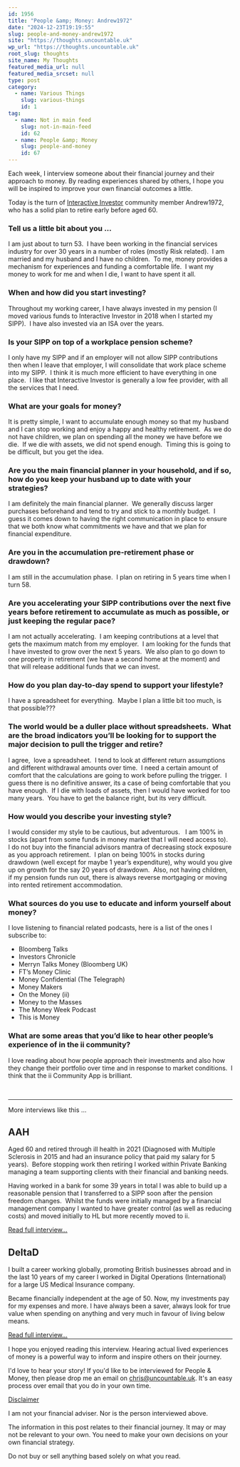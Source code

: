 ```yaml
---
id: 1956
title: "People &amp; Money: Andrew1972"
date: "2024-12-23T19:19:55"
slug: people-and-money-andrew1972
site: "https://thoughts.uncountable.uk"
wp_url: "https://thoughts.uncountable.uk"
root_slug: thoughts
site_name: My Thoughts
featured_media_url: null
featured_media_srcset: null
type: post
category:
  - name: Various Things
    slug: various-things
    id: 1
tag:
  - name: Not in main feed
    slug: not-in-main-feed
    id: 62
  - name: People &amp; Money
    slug: people-and-money
    id: 67
---
```



<div class="wp-block-group is-vertical is-layout-flex wp-container-core-group-is-layout-fe9cc265 wp-block-group-is-layout-flex">
<p>Each week, I interview someone about their financial journey and their approach to money. By reading experiences shared by others, I hope you will be inspired to improve your own financial outcomes a little.</p>



<p>Today is the turn of <a href="https://www.ii.co.uk/ii-community">Interactive Investor</a> community member Andrew1972, who has a solid plan to retire early before aged 60.</p>



<h3 class="wp-block-heading">Tell us a little bit about you …</h3>



<p>I am just about to turn 53.&nbsp; I have been working in the financial services industry for over 30 years in a number of roles (mostly Risk related).&nbsp; I am married and my husband and I have no children.&nbsp; To me, money provides a mechanism for experiences and funding a comfortable life.&nbsp; I want my money to work for me and when I die, I want to have spent it all.</p>



<h3 class="wp-block-heading">When and how did you start investing?</h3>



<p>Throughout my working career, I have always invested in my pension (I moved various funds to Interactive Investor in 2018 when I started my SIPP).&nbsp; I have also invested via an ISA over the years.</p>



<h3 class="wp-block-heading">Is your SIPP on top of a workplace pension scheme?</h3>



<p>I only have my SIPP and if an employer will not allow SIPP contributions then when I leave that employer, I will consolidate that work place scheme into my SIPP.&nbsp; I think it is much more efficient to have everything in one place.&nbsp; I like that Interactive Investor is generally a low fee provider, with all the services that I need.</p>



<h3 class="wp-block-heading">What are your goals for money?</h3>



<p>It is pretty simple, I want to accumulate enough money so that my husband and I can stop working and enjoy a happy and healthy retirement.&nbsp; As we do not have children, we plan on spending all the money we have before we die.&nbsp; If we die with assets, we did not spend enough.&nbsp; Timing this is going to be difficult, but you get the idea.</p>



<h3 class="wp-block-heading">Are you the main financial planner in your household, and if so, how do you keep your husband up to date with your strategies? </h3>



<p>I am definitely the main financial planner.&nbsp; We generally discuss larger purchases beforehand and tend to try and stick to a monthly budget.&nbsp; I guess it comes down to having the right communication in place to ensure that we both know what commitments we have and that we plan for financial expenditure.</p>



<h3 class="wp-block-heading">Are you in the accumulation pre-retirement phase or drawdown?&nbsp;</h3>



<p>I am still in the accumulation phase.&nbsp; I plan on retiring in 5 years time when I turn 58.&nbsp;&nbsp;&nbsp;</p>



<h3 class="wp-block-heading">Are you accelerating your SIPP contributions over the next five years before retirement to accumulate as much as possible, or just keeping the regular pace?</h3>



<p>I am not actually accelerating.&nbsp; I am keeping contributions at a level that gets the maximum match from my employer.&nbsp; I am looking for the funds that I have invested to grow over the next 5 years.&nbsp; We also plan to go down to one property in retirement (we have a second home at the moment) and that will release additional funds that we can invest.</p>



<h3 class="wp-block-heading">How do you plan day-to-day spend to support your lifestyle?</h3>



<p>I have a spreadsheet for everything.&nbsp; Maybe I plan a little bit too much, is that possible???</p>



<h3 class="wp-block-heading">The world would be a duller place without spreadsheets.&nbsp; What are the broad indicators you’ll be looking for to support the major decision to pull the trigger and retire?</h3>



<p>I agree,&nbsp; love a spreadsheet.&nbsp; I tend to look at different return assumptions and different withdrawal amounts over time.&nbsp; I need a certain amount of comfort that the calculations are going to work before pulling the trigger.&nbsp; I guess there is no definitive answer, its a case of being comfortable that you have enough.&nbsp; If I die with loads of assets, then I would have worked for too many years.&nbsp; You have to get the balance right, but its very difficult.&nbsp;</p>



<h3 class="wp-block-heading">How would you describe your investing style?</h3>



<p>I would consider my style to be cautious, but adventurous. &nbsp; I am 100% in stocks (apart from some funds in money market that I will need access to).&nbsp; I do not buy into the financial advisors mantra of decreasing stock exposure as you approach retirement.&nbsp; I plan on being 100% in stocks during drawdown (well except for maybe 1 year’s expenditure), why would you give up on growth for the say 20 years of drawdown.&nbsp; Also, not having children, if my pension funds run out, there is always reverse mortgaging or moving into rented retirement accommodation.&nbsp;</p>
</div>



<h3 class="wp-block-heading">What sources do you use to educate and inform yourself about money?&nbsp;</h3>



<p>I love listening to financial related podcasts, here is a list of the ones I subscribe to:</p>



<ul class="wp-block-list">
<li>Bloomberg Talks&nbsp;</li>



<li>Investors Chronicle</li>



<li>Merryn Talks Money (Bloomberg UK)</li>



<li>FT’s Money Clinic</li>



<li>Money Confidential (The Telegraph)</li>



<li>Money Makers&nbsp;</li>



<li>On the Money (ii)</li>



<li>Money to the Masses</li>



<li>The Money Week Podcast</li>



<li>This is Money</li>
</ul>



<h3 class="wp-block-heading">What are some areas that you’d like to hear other people’s experience of in the ii community?</h3>



<p>I love reading about how people approach their investments and also how they change their portfolio over time and in response to market conditions.&nbsp; I think that the ii Community App is brilliant.</p>
<br /><!-- wp:separator -->
<hr class="wp-block-separator has-alpha-channel-opacity"/>
<!-- /wp:separator -->

<!-- wp:paragraph -->
<p>More interviews like this ...</p>
<!-- /wp:paragraph -->

<!-- wp:shortcode -->
<section class="p-and-m-summary"><article><h2>AAH</h2><p>Aged 60 and retired through ill health in 2021 (Diagnosed with Multiple Sclerosis in 2015 and had an insurance policy that paid my salary for 5 years).&nbsp; Before stopping work then retiring I worked within Private Banking managing a team supporting clients with their financial and banking needs.&nbsp;</p><p>Having worked in a bank for some 39 years in total I was able to build up a reasonable pension that I transferred to a SIPP soon after the pension freedom changes.&nbsp; Whilst the funds were initially managed by a financial management company I wanted to have greater control (as well as reducing costs) and moved initially to HL but more recently moved to ii.</p>
<a href="/people-and-money-aah">Read full interview...</a></article><article><h2>DeltaD</h2><p>I built a career working globally, promoting British businesses abroad and in the last 10 years of my career I worked in Digital Operations (International) for a large US Medical Insurance company.</p><p>Became financially independent at the age of 50. Now, my investments pay for my expenses and more. I have always been a saver, always look for true value when spending on anything and very much in favour of living below means.</p>
<a href="/people-and-money-deltad">Read full interview...</a></article></section>
<!-- /wp:shortcode --><!-- wp:group {"layout":{"type":"constrained"}} -->
<div class="wp-block-group"><!-- wp:separator {"style":{"spacing":{"margin":{"top":"var:preset|spacing|40","bottom":"0"}}}} -->
<hr class="wp-block-separator has-alpha-channel-opacity" style="margin-top:var(--wp--preset--spacing--40);margin-bottom:0"/>
<!-- /wp:separator -->

<!-- wp:paragraph -->
<p>I hope you enjoyed reading this interview. Hearing actual lived experiences of money is a powerful way to inform and inspire others on their journey.</p>
<!-- /wp:paragraph -->

<!-- wp:paragraph -->
<p>I'd love to hear your story!  If you'd like to be interviewed for People &amp; Money, then please drop me an email on <a href="mailto:chris@uncountable.uk">chris@uncountable.uk</a>.  It's an easy process over email that you do in your own time.   </p>
<!-- /wp:paragraph -->

<!-- wp:paragraph {"style":{"typography":{"textDecoration":"underline"}}} -->
<p style="text-decoration:underline">Disclaimer</p>
<!-- /wp:paragraph -->

<!-- wp:paragraph -->
<p>I am not your financial adviser.  Nor is the person interviewed above.</p>
<!-- /wp:paragraph -->

<!-- wp:paragraph -->
<p>The information in this post relates to their financial journey. It may or may not be relevant to your own. You need to make your own decisions on your own financial strategy.</p>
<!-- /wp:paragraph -->

<!-- wp:paragraph -->
<p>Do not buy or sell anything based solely on what you read.</p>
<!-- /wp:paragraph --></div>
<!-- /wp:group -->